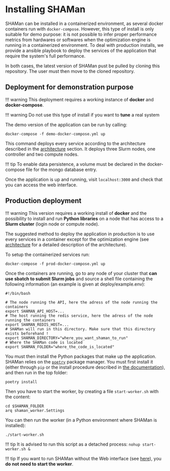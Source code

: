 # Installing SHAMan

SHAMan can be installed in a containerized environment, as several docker containers run with `docker-compose`. However, this type of install is only suitable for demo purpose: it is not possible to infer proper performance metrics from hardwares or softwares when the optimization engine is running in a containerized environment. To deal with production installs, we provide a ansible playbook to deploy the services of the application that require the system's full performance.

In both cases, the latest version of SHAMan pust be pulled by cloning this repository. The user must then move to the cloned repository.

## Deployment for demonstration purpose

!!! warning
    This deployment requires a working instance of **docker** and **docker-compose**.

!!! warning
    Do not use this type of install if you want to **tune** a real system

The demo version of the application can be run by calling:

```
docker-compose -f demo-docker-compose.yml up
```

This command deploys every service according to the architecture described in the [architecture](../technical-guide/architecture.md) section. It deploys three Slurm nodes, one controller and two compute nodes.

!!! tip
    To enable data persistence, a volume must be declared in the docker-compose file for the mongo database entry.

Once the application is up and running, visit `localhost:3000` and check that you can access the web interface.

## Production deployment

!!! warning
    This version requires a working install of **docker** and the possibility to install and run **Python libraries** on a node that has access to a **Slurm cluster** (login node or compute node).

The suggested method to deploy the application in production is to use every services in a container except for the optimization engine (see [architecture]('../technical-guide/architecture) for a detailed description of the architecture). 

To setup the containerized services run:

```
docker-compose -f prod-docker-compose.yml up
```

Once the containers are running, go to any node of your cluster that **can use sbatch to submit Slurm jobs** and source a shell file containing the following information (an example is given at deploy/example.env):

``` shell
#!/bin/bash

# The node running the API, here the adress of the node running the containers
export SHAMAN_API_HOST=...
# The host running the redis service, here the adress of the node running the containers
export SHAMAN_REDIS_HOST=...
# SHAMan will run in this directory. Make sure that this directory exists beforehand !
export SHAMAN_DIRECTORY="where_you_want_shaman_to_run"
# Where the SHAMan code is located
export SHAMAN_FOLDER="where_the_code_is_located"
```

You must then install the Python packages that make up the application. SHAMan relies on the [`poetry`](https://python-poetry.org/) package manager. You must first install it (either through `pip` or the install procedure described in [the documentation](https://python-poetry.org/docs/)), and then run in the top folder:

```
poetry install
```

Then you have to start the worker, by creating a file `start-worker.sh` with the content:

```
cd $SHAMAN_FOLDER
arq shaman_worker.Settings
```

You can then run the worker (in a Python environment where SHAMan is installed):

```
./start-worker.sh
```

!!! tip
    It is advised to run this script as a detached process:
    ```nohup start-worker.sh &```

!!! tip
    If you want to run SHAMan without the Web interface (see [here](./launching.md)), you **do not need to start the worker**. 